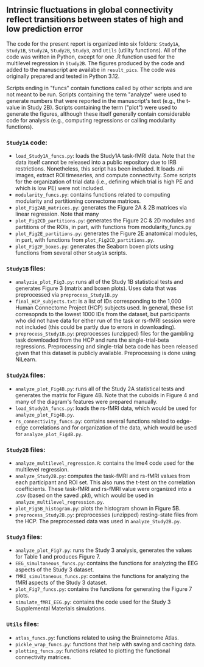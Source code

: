 ## Intrinsic fluctuations in global connectivity reflect transitions between states of high and low prediction error

The code for the present report is organized into six folders: `Study1A`, `Study1B`, `Study2A`, `Study2B`, `Study3`, and `Utils` (utility functions). All of the code was written in Python, except for one .R function used for the multilevel regression in `Study2B`. The figures produced by the code and added to the manuscript are availabe in `result_pics`. The code was originally prepared and tested in Python 3.12.

Scripts ending in "funcs" contain functions called by other scripts and are not meant to be run. Scripts containing the term "analyze" were used to generate numbers that were reported in the manuscript's text (e.g., the t-value in Study 2B). Scripts containing the term ("plot") were used to generate the figures, although these itself generally contain considerable code for analysis (e.g., computing regressions or calling modularity functions).


### `Study1A` code:
* `load_Study1A_funcs.py`: loads the Study1A task-fMRI data. Note that the data itself cannot be released into a public repository due to IRB restrictions. Nonetheless, this script has been included. It loads .nii images, extract ROI timeseries, and compute connectivity. Some scripts for the organization of trial data (i.e., defining which trial is high PE and which is low PE) were not included.
* `modularity_funcs.py`: contains functions related to computing modularity and partitioning connectome matrices.
* `plot_Fig2AB_matrices.py`: generates the Figure 2A & 2B matrices via linear regression. Note that many 
* `plot_Fig2CD_partitions.py`: generates the Figure 2C & 2D modules and partitions of the ROIs, in part, with functions from modularity_funcs.py
* `plot_Fig2E_partitions.py`: generates the Figure 2E anatomical modules, in part, with functions from `plot_Fig2CD_partitions.py`.
* `plot_Fig2F_boxes.py`: generates the Seaborn boxen plots using functions from several other `Study1A` scripts.

### `Study1B` files:
* `analyzie_plot_Fig3.py`: runs all of the Study 1B statistical tests and generates Figure 3 (matrix and boxen plots). Uses data that was preprocessed via `preprocess_Study1B.py`
* `final_HCP_subjects.txt`: is a list of IDs corresponding to the 1,000 Human Connectome Project (HCP) subjects used. In general, these list corresopnds to the lowest 1000 IDs from the dataset, but participants who did not have data for either run of the task or rs-fMRI session were not included (this could be partly due to errors in downloading).
* `preprocess_Study1B.py`: preprocesses (unzipped) files for the gambling task downloaded from the HCP and runs the single-trial-beta regressions. Preprocessing and single-trial beta code has been released given that this dataset is publicly available. Preprocessing is done using NiLearn.

### `Study2A` files:
* `analyze_plot_Fig4B.py`: runs all of the Study 2A statistical tests and generates the matrix for Figure 4B. Note that the cuboids in Figure 4 and many of the diagram's features were prepared manually.
* `load_Study2A_funcs.py`: loads the rs-fMRI data, which would be used for `analyze_plot_Fig4B.py`.
* `rs_connectivity_funcs.py`: contains several functions related to edge-edge correlations and for organization of the data, which would be used for `analyze_plot_Fig4B.py`.

### `Study2B` files:
* `analyze_multilevel_regression.R`: contains the lme4 code used for the multilevel regression. 
* `analyze_Study2B.py`: computes the task-fMRI and rs-fMRI values from each participant and ROI set. This also runs the t-test on the correlation coefficients. These task-fMRI and rs-fMRI value were organized into a .csv (based on the saved .pkl), which would be used in `analyze_multilevel_regression.py`.
* `plot_Fig5B_histogram.py`: plots the histogram shown in Figure 5B.
* `preprocess_Study2B.py`: preprocesses (unzipped) resting-state files from the HCP. The preprocessed data was used in `analyze_Study2B.py`.

### `Study3` files:
* `analyze_plot_Fig7.py`: runs the Study 3 analysis, generates the values for Table 1 and produces Figure 7.
* `EEG_simultaneous_funcs.py`: contains the functions for analyzing the EEG aspects of the Study 3 dataset.
* `fMRI_simultaneous_funcs.py`: contains the functions for analyzing the fMRI aspects of the Study 3 dataset.
* `plot_Fig7_funcs.py`: contains the functions for generating the Figure 7 plots.
* `simulate_fMRI_EEG.py`: contains the code used for the Study 3 Supplemental Materials simulations.

### `Utils` files:
* `atlas_funcs.py`: functions related to using the Brainnetome Atlas.
* `pickle_wrap_funcs.py`: functions that help with saving and caching data.
* `plotting_funcs.py`: functions related to plotting the functional connectivity matrices.
